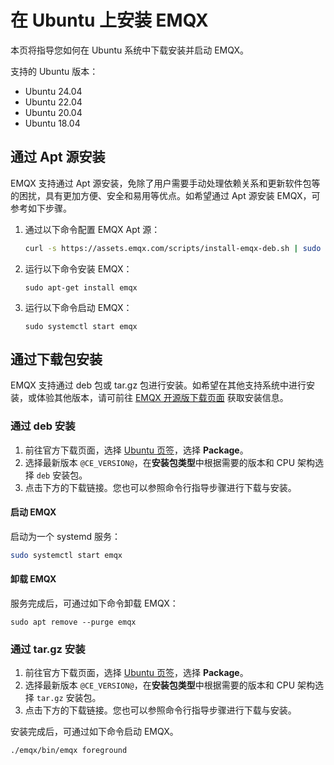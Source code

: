 # 在 Ubuntu 上安装 EMQX

本页将指导您如何在 Ubuntu 系统中下载安装并启动 EMQX。

支持的 Ubuntu 版本：

- Ubuntu 24.04
- Ubuntu 22.04
- Ubuntu 20.04
- Ubuntu 18.04

## 通过 Apt 源安装

EMQX 支持通过 Apt 源安装，免除了用户需要手动处理依赖关系和更新软件包等的困扰，具有更加方便、安全和易用等优点。如希望通过 Apt 源安装 EMQX，可参考如下步骤。

1. 通过以下命令配置 EMQX Apt 源：

   ```bash
   curl -s https://assets.emqx.com/scripts/install-emqx-deb.sh | sudo bash
   ```

2. 运行以下命令安装 EMQX：

   ```
   sudo apt-get install emqx
   ```

3. 运行以下命令启动 EMQX：

   ```
   sudo systemctl start emqx
   ```


## 通过下载包安装

EMQX 支持通过 deb 包或 tar.gz 包进行安装。如希望在其他支持系统中进行安装，或体验其他版本，请可前往 [EMQX 开源版下载页面](https://www.emqx.com/zh/downloads-and-install/broker) 获取安装信息。

### 通过 deb 安装

1. 前往官方下载页面，选择 [Ubuntu 页签](https://www.emqx.com/zh/downloads-and-install/broker?os=Ubuntu)，选择 **Package**。
2. 选择最新版本 `@CE_VERSION@`，在**安装包类型**中根据需要的版本和 CPU 架构选择 `deb` 安装包。
3. 点击下方的下载链接。您也可以参照命令行指导步骤进行下载与安装。

#### 启动 EMQX

启动为一个 systemd 服务：

```bash
sudo systemctl start emqx
```

#### 卸载 EMQX

服务完成后，可通过如下命令卸载 EMQX：

```shell
sudo apt remove --purge emqx
```

### 通过 tar.gz 安装

1. 前往官方下载页面，选择 [Ubuntu 页签](https://www.emqx.com/zh/downloads-and-install/broker?os=Ubuntu)，选择 **Package**。
2. 选择最新版本 `@CE_VERSION@`，在**安装包类型**中根据需要的版本和 CPU 架构选择 `tar.gz` 安装包。
3. 点击下方的下载链接。您也可以参照命令行指导步骤进行下载与安装。

安装完成后，可通过如下命令启动 EMQX。

```bash
./emqx/bin/emqx foreground
```
